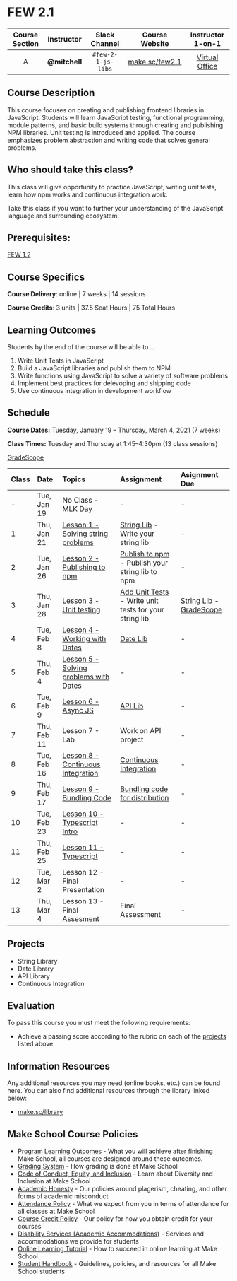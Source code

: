 # FEW 2.1

| Course Section | Instructor | Slack Channel | Course Website | Instructor 1-on-1 |
| :---: | :---: | :---: | :---: | :---: |
| A | **@mitchell** | `#few-2-1-js-libs` | [make.sc/few2.1](https://make.sc/few2.1) | [Virtual Office](https://make.sc/mitchell-zoom) |

## Course Description

This course focuses on creating and publishing frontend libraries in JavaScript. Students will learn JavaScript testing, functional programming, module patterns, and basic build systems through creating and publishing NPM libraries. Unit testing is introduced and applied. The course emphasizes problem abstraction and writing code that solves general problems.

## Who should take this class?

This class will give opportunity to practice JavaScript, writing unit tests, learn how npm works and continuous integration work.

Take this class if you want to further your understanding of the JavaScript language and surrounding ecosystem.

## Prerequisites:  

[FEW 1.2](https://github.com/Make-School-Courses/FEW-1.2-JavaScript-Foundations)

## Course Specifics

**Course Delivery**: online | 7 weeks | 14 sessions

**Course Credits**: 3 units | 37.5 Seat Hours | 75 Total Hours

## Learning Outcomes

Students by the end of the course will be able to ...

1. Write Unit Tests in JavaScript
1. Build a JavaScript libraries and publish them to NPM
1. Write functions using JavaScript to solve a variety of software problems
1. Implement best practices for delevoping and shipping code
1. Use continuous integration in development workflow

## Schedule

**Course Dates:** Tuesday, January 19 – Thursday, March 4, 2021 (7 weeks)

**Class Times:** Tuesday and Thursday at 1:45–4:30pm (13 class sessions)

[GradeScope](https://www.gradescope.com/courses/219049)

| Class | Date | Topics | Assignment | Asignment Due |
|:------|:-----|:-------|:-----------|:--------------|
|  -    | Tue, Jan 19 | No Class - MLK Day | - | - |
|  1    | Thu, Jan 21 | [Lesson 1 - Solving string problems](./lessons/lesson-01.md) | [String Lib](./assignments/assignment-01.md) - Write your string lib | - |
|  2    | Tue, Jan 26 | [Lesson 2 - Publishing to npm](./lessons/lesson-02.md) | [Publish to npm](./assignments/assignment-02.md) - Publish your string lib to npm | - |
|  3    | Thu, Jan 28 | [Lesson 3 - Unit testing](./lessons/lesson-03.md) | [Add Unit Tests](./assignments/assignment-03.md) - Write unit tests for your string lib | [String Lib](./assignments/assignment-01.md) - [GradeScope](https://www.gradescope.com/courses/219049) | 
|  4    | Tue, Feb 8 | [Lesson 4 - Working with Dates](./lessons/lesson-04.md) | [Date Lib](./assignments/assignment-07.md) | - |
|  5    | Thu, Feb 4 | [Lesson 5 - Solving problems with Dates](./lessons/lesson-05.md) | - |  - |
|  6    | Tue, Feb 9 | [Lesson 6 - Async JS](./lessons/lesson-06.md) | [API Lib](./assignments/assignment-09.md) | - |
|  7    | Thu, Feb 11 | Lesson 7 - Lab | Work on API project | - |
|  8    | Tue, Feb 16 | [Lesson 8 - Continuous Integration](./lessons/lesson-08.md) | [Continuous Integration](./assignments/assignment-04.md) | - |
|  9    | Thu, Feb 17 | [Lesson 9 - Bundling Code](./lessons/lesson-09.md) | [Bundling code for distribution](./assignments/assignment-06.md) | - |
| 10    | Tue, Feb 23 | [Lesson 10 - Typescript Intro](./lessons/lesson-10.md) | - | - |
| 11    | Thu, Feb 25 | [Lesson 11 - Typescript  ](./lessons/lesson-11.md) | - | - |
| 12    | Tue, Mar 2  | Lesson 12 - Final Presentation | - | - |
| 13    | Thu, Mar 4  | Lesson 13 - Final Assesment | Final Assessment | - |

<!-- | 14 | Tue, May 13 | [Lesson 14](./lessons/lesson-14.md) | [Present your work](./assignments/assignment-10.md) - Final Presentations | -->

[Lesson 1 - Solving string problems]: ./lessons/lesson-01.md
[Lesson 2 - Publishing to npm]: ./lessons/lesson-02.md
[Lesson 3 - Unit testing]: ./lessons/lesson-03.md
[Lesson 4 - Working with Dates]: ./lessons/lesson-04.md
[Lesson 5 - Solving problems with Dates]: ./lessons/lesson-05.md
[Lesson 6 - Async JS]: ./lessons/lesson-06.md
[Lesson 7 - Lab]: ./lessons/lesson-07.md
[Lesson 8 - Continuous Integration]: ./lessons/lesson-08.md
[Lesson 9]: ./lessons/lesson-09.md
[Lesson 10]: ./lessons/lesson-10.md
[Lesson 11]: ./lessons/lesson-11.md
[Lesson 12]: ./lessons/lesson-12.md
[Lesson 13]: ./lessons/lesson-13.md


<!-- 

| 43 |  Tue, May 11               | [Lesson 1] |
| 44 |  Wed, May 12               | Final Exam/Presentations |

[Lesson 1]: Lessons/Lesson1.md
[Lesson 2]: Lessons/Lesson2.md 

-->

## Projects

- String Library 
- Date Library 
- API Library 
- Continuous Integration

## Evaluation

To pass this course you must meet the following requirements:

- Achieve a passing score according to the rubric on each of the [projects](#projects) listed above.

##  Information Resources

Any additional resources you may need (online books, etc.) can be found here. You can also find additional resources through the library linked below:

- [make.sc/library](http://make.sc/library)

## Make School Course Policies

- [Program Learning Outcomes](https://make.sc/program-learning-outcomes) - What you will achieve after finishing Make School, all courses are designed around these outcomes.
- [Grading System](https://make.sc/grading-system) - How grading is done at Make School
- [Code of Conduct, Equity, and Inclusion](https://make.sc/code-of-conduct) - Learn about Diversity and Inclusion at Make School
- [Academic Honesty](https://make.sc/academic-honesty-policy) - Our policies around plagerism, cheating, and other forms of academic misconduct
- [Attendance Policy](https://make.sc/attendance-policy) - What we expect from you in terms of attendance for all classes at Make School
- [Course Credit Policy](https://make.sc/course-credit-policy) - Our policy for how you obtain credit for your courses
- [Disability Services (Academic Accommodations)](https://make.sc/disability-services) - Services and accommodations we provide for students
- [Online Learning Tutorial](https://make.sc/online-learning-tutorial) - How to succeed in online learning at Make School
- [Student Handbook](https://make.sc/student-handbook) - Guidelines, policies, and resources for all Make School students

